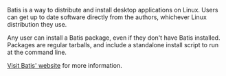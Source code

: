 Batis is a way to distribute and install desktop applications on Linux.
Users can get up to date software directly from the authors, whichever
Linux distribution they use.

Any user can install a Batis package, even if they don't have Batis installed.
Packages are regular tarballs, and include a standalone install script to run at
the command line.

[Visit Batis' website](https://batis-installer.github.io/) for more information.
